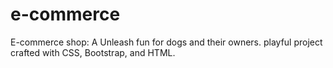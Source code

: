 # e-commerce
E-commerce shop: A Unleash fun for dogs and their owners. playful project crafted with CSS, Bootstrap, and HTML.
